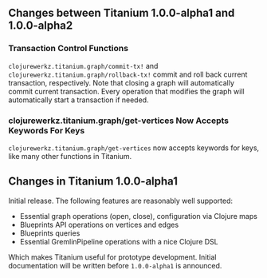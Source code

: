 ## Changes between Titanium 1.0.0-alpha1 and 1.0.0-alpha2

### Transaction Control Functions

`clojurewerkz.titanium.graph/commit-tx!` and `clojurewerkz.titanium.graph/rollback-tx!`
commit and roll back current transaction, respectively. Note that closing a
graph will automatically commit current transaction. Every operation
that modifies the graph will automatically start a transaction if needed.


### clojurewerkz.titanium.graph/get-vertices Now Accepts Keywords For Keys

`clojurewerkz.titanium.graph/get-vertices` now accepts keywords for keys,
like many other functions in Titanium.


## Changes in Titanium 1.0.0-alpha1

Initial release. The following features are reasonably well supported:

 * Essential graph operations (open, close), configuration via Clojure maps
 * Blueprints API operations on vertices and edges
 * Blueprints queries
 * Essential GremlinPipeline operations with a nice Clojure DSL

Which makes Titanium useful for prototype development. Initial documentation
will be written before `1.0.0-alpha1` is announced.
